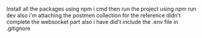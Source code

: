 Install all the packages using npm i cmd then run the project using npm run dev
also i'm attaching the postmen collection for the reference
didn't complete the websocket part
also i have did't include the .env file in .gitignore
